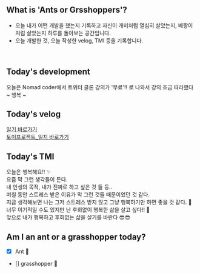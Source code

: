 ## What is 'Ants or Grsshoppers'?

- 오늘 내가 어떤 개발을 했는지 기록하고 자신이 개미처럼 열심히 살았는지, 베짱이처럼 살았는지 하루를 돌아보는 공간입니다.
- 오늘 개발한 것, 오늘 작성한 velog, TMI 등을 기록합니다.

<br>

## Today's development

오늘은 Nomad coder에서 트위터 클론 강의가 '무료'!! 로 나와서 강의 조금 따라했다 ~ 행복 ~

## Today's velog

[일기 바로가기](https://velog.io/@zopall0000/Mask-ants-6)  
[토이프로젝트_일지 바로가기](https://velog.io/@zopall0000/Cherry-Cherry-2)

## Today's TMI

오늘은 행복해요!! ✨   
요즘 막 그런 생각들이 든다.  
내 인생의 목적, 내가 진짜로 하고 싶은 것 들 등..   
며칠 동안 스트레스 받은 이유가 막 그런 것들 때문이었던 것 같다.  
지금 생각해보면 나는 그저 스트레스 받지 않고 그냥 행복하기만 하면 좋을 것 같다. 🤘  
너무 이기적일 수도 있지만 난 후회없이 행복한 삶을 살고 싶다!! 👻  
앞으로 내가 행복하고 후회없는 삶을 살기를 바란다 😎😎


## Am I an ant or a grasshopper today?

- [x] Ant 🐜
- [] grasshopper 🦗
